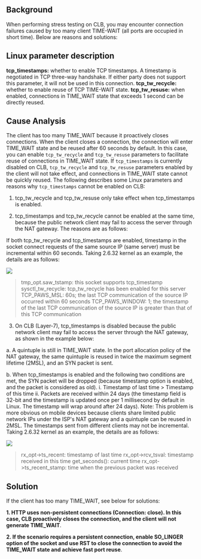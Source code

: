 ## Background
When performing stress testing on CLB, you may encounter connection failures caused by too many client TIME-WAIT (all ports are occupied in short time). Below are reasons and solutions:

## Linux parameter description
**tcp_timestamps:** whether to enable TCP timestamps. A timestamp is negotiated in TCP three-way handshake. If either party does not support this parameter, it will not be used in this connection.
**tcp_tw_recycle:** whether to enable reuse of TCP TIME-WAIT state.
**tcp_tw_resuse:** when enabled, connections in TIME_WAIT state that exceeds 1 second can be directly reused.

## Cause Analysis
The client has too many TIME_WAIT because it proactively closes connections. When the client closes a connection, the connection will enter TIME_WAIT state and be reused after 60 seconds by default. In this case, you can enable `tcp_tw_recycle` and `tcp_tw_resuse` parameters to facilitate reuse of connections in TIME_WAIT state.
If `tcp_timestamps` is currently disabled on CLB, `tcp_tw_recycle` and `tcp_tw_resuse` parameters enabled by the client will not take effect, and connections in TIME_WAIT state cannot be quickly reused. The following describes some Linux parameters and reasons why `tcp_timestamps` cannot be enabled on CLB:

1. tcp_tw_recycle and tcp_tw_resuse only take effect when tcp_timestamps is enabled.

2. tcp_timestamps and tcp_tw_recycle cannot be enabled at the same time, because the public network client may fail to access the server through the NAT gateway. The reasons are as follows:

If both tcp_tw_recycle and tcp_timestamps are enabled, timestamp in the socket connect requests of the same source IP (same server) must be incremental within 60 seconds. Taking 2.6.32 kernel as an example, the details are as follows:

![](https://mc.qcloudimg.com/static/img/2199611fec3b323a7b8fd3bb38459913/Linux1.png)

> tmp_opt.saw_tstamp: this socket supports tcp_timestamp
sysctl_tw_recycle: tcp_tw_recycle has been enabled for this server
TCP_PAWS_MSL: 60s; the last TCP communication of the source IP occurred within 60 seconds
TCP_PAWS_WINDOW: 1; the timestamp of the last TCP communication of the source IP is greater than that of this TCP communication

3. On CLB (Layer-7), tcp_timestamps is disabled because the public network client may fail to access the server through the NAT gateway, as shown in the example below:

a. 	A quintuple is still in TIME_WAIT state. In the port allocation policy of the NAT gateway, the same quintuple is reused in twice the maximum segment lifetime (2MSL), and an SYN packet is sent.

b. When tcp_timestamps is enabled and the following two conditions are met, the SYN packet will be dropped (because timestamp option is enabled, and the packet is considered as old).
i. Timestamp of last time > Timestamp of this time
ii. 	Packets are received within 24 days (the timestamp field is 32-bit and the timestamp is updated once per 1 millisecond by default in Linux. The timestamp will wrap around after 24 days).
Note: This problem is more obvious on mobile devices because clients share limited public network IPs under the ISP's NAT gateway and a quintuple can be reused in 2MSL. The timestamps sent from different clients may not be incremental.
Taking 2.6.32 kernel as an example, the details are as follows:

![](https://mc.qcloudimg.com/static/img/6228a7dc25c670d4d2fbddc9ea400779/Linux2.png)

> rx_opt->ts_recent: timestamp of last time
rx_opt->rcv_tsval: timestamp received in this time
get_seconds(): current time
rx_opt->ts_recent_stamp: time when the previous packet was received

## Solution
If the client has too many TIME_WAIT, see below for solutions:

**1. HTTP uses non-persistent connections (Connection: close). In this case, CLB proactively closes the connection, and the client will not generate TIME_WAIT**.

**2. If the scenario requires a persistent connection, enable SO_LINGER option of the socket and use RST to close the connection to avoid the TIME_WAIT state and achieve fast port reuse**.
